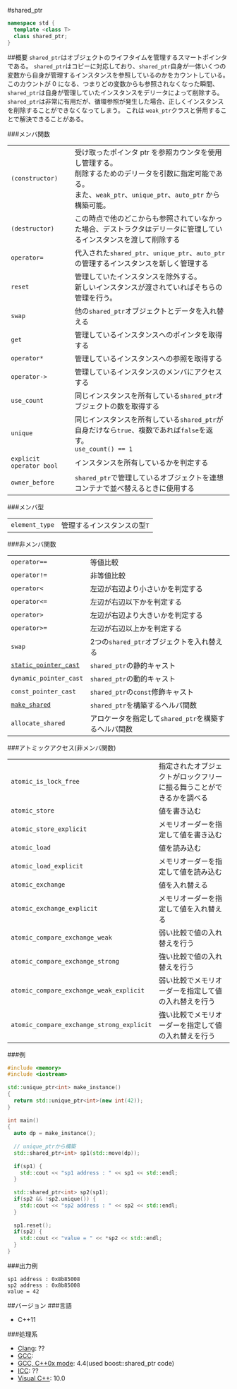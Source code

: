 #shared_ptr
```cpp
namespace std {
  template <class T>
  class shared_ptr;
}
```

##概要
`shared_ptr`はオブジェクトのライフタイムを管理するスマートポインタである。 
`shared_ptr`はコピーに対応しており、`shared_ptr`自身が一体いくつの変数から自身が管理するインスタンスを参照しているのかをカウントしている。 
このカウントが 0 になる、つまりどの変数からも参照されなくなった瞬間、`shared_ptr`は自身が管理していたインスタンスをデリータによって削除する。 
`shared_ptr`は非常に有用だが、循環参照が発生した場合、正しくインスタンスを削除することができなくなってしまう。 
これは `weak_ptr`クラスと併用することで解決できることがある。


###メンバ関数

| | |
|---------------------------------------------------|----------------------------------------------------------------------------------------------------------------------------------------------------------------------------------------------------------------------------------------------------------------|
| `(constructor)` | 受け取ったポインタ ptr を参照カウンタを使用し管理する。<br/> 削除するためのデリータを引数に指定可能である。<br/> また、`weak_ptr`、`unique_ptr`、`auto_ptr` から構築可能。 |
| `(destructor)` | この時点で他のどこからも参照されていなかった場合、デストラクタはデリータに管理しているインスタンスを渡して削除する |
| `operator=` | 代入された`shared_ptr`、`unique_ptr`、`auto_ptr`の管理するインスタンスを新しく管理する |
| `reset` | 管理していたインスタンスを除外する。<br/> 新しいインスタンスが渡されていればそちらの管理を行う。 |
| `swap` | 他の`shared_ptr`オブジェクトとデータを入れ替える  |
| `get` | 管理しているインスタンスへのポインタを取得する |
| `operator*` | 管理しているインスタンスへの参照を取得する |
| `operator->` | 管理しているインスタンスのメンバにアクセスする |
| `use_count` | 同じインスタンスを所有している`shared_ptr`オブジェクトの数を取得する |
| `unique` | 同じインスタンスを所有している`shared_ptr`が自身だけなら`true`、複数であれば`false`を返す。<br/> `use_count() == 1` |
| `explicit operator bool` | インスタンスを所有しているかを判定する |
| `owner_before` | `shared_ptr`で管理しているオブジェクトを連想コンテナで並べ替えるときに使用する |


###メンバ型

| | |
|---------------------------|----------------------------------------------------|
| `element_type` | 管理するインスタンスの型`T` |


###非メンバ関数

| | |
|----------------------------------------------------------------------------------------------------------------------------|-------------------------------------------------------------------------------------|
| `operator==` | 等値比較 |
| `operator!=` | 非等値比較 |
| `operator<` | 左辺が右辺より小さいかを判定する |
| `operator<=` | 左辺が右辺以下かを判定する |
| `operator>` | 左辺が右辺より大きいかを判定する |
| `operator>=` | 左辺が右辺以上かを判定する |
| `swap` | 2つの`shared_ptr`オブジェクトを入れ替える |
| [`static_pointer_cast`](/reference/memory/static_pointer_cast.md) | `shared_ptr`の静的キャスト |
| `dynamic_pointer_cast` | `shared_ptr`の動的キャスト |
| `const_pointer_cast` | `shared_ptr`の`const`修飾キャスト |
| [`make_shared`](/reference/memory/make_shared.md) | `shared_ptr`を構築するヘルパ関数 |
| `allocate_shared` | アロケータを指定して`shared_ptr`を構築するヘルパ関数 |


###アトミックアクセス(非メンバ関数)

| | |
|-------------------------------------------------------------------------|--------------------------------------------------------------------------------------------------------|
| `atomic_is_lock_free` | 指定されたオブジェクトがロックフリーに振る舞うことができるかを調べる |
| `atomic_store` | 値を書き込む |
| `atomic_store_explicit` | メモリオーダーを指定して値を書き込む |
| `atomic_load` | 値を読み込む |
| `atomic_load_explicit` | メモリオーダーを指定して値を読み込む |
| `atomic_exchange` | 値を入れ替える |
| `atomic_exchange_explicit` | メモリオーダーを指定して値を入れ替える |
| `atomic_compare_exchange_weak` | 弱い比較で値の入れ替えを行う |
| `atomic_compare_exchange_strong` | 強い比較で値の入れ替えを行う |
| `atomic_compare_exchange_weak_explicit` | 弱い比較でメモリオーダーを指定して値の入れ替えを行う |
| `atomic_compare_exchange_strong_explicit` | 強い比較でメモリオーダーを指定して値の入れ替えを行う |


###例
```cpp
#include <memory>
#include <iostream>
 
std::unique_ptr<int> make_instance()
{
  return std::unique_ptr<int>(new int(42));
}
 
int main()
{
  auto dp = make_instance();
 
  // unique_ptrから構築
  std::shared_ptr<int> sp1(std::move(dp));
 
  if(sp1) {
    std::cout << "sp1 address : " << sp1 << std::endl;
  }
 
  std::shared_ptr<int> sp2(sp1);
  if(sp2 && !sp2.unique()) {
    std::cout << "sp2 address : " << sp2 << std::endl;
  }
 
  sp1.reset();
  if(sp2) {
    std::cout << "value = " << *sp2 << std::endl;
  }
}
```

###出力例
```
sp1 address : 0x8b85008
sp2 address : 0x8b85008
value = 42
```

##バージョン
###言語
- C++11

###処理系
- [Clang](/implementation#clang.md): ??
- [GCC](/implementation#gcc.md): 
- [GCC, C++0x mode](/implementation#gcc.md): 4.4(used boost::shared_ptr code)
- [ICC](/implementation#icc.md): ??
- [Visual C++](/implementation#visual_cpp.md): 10.0

